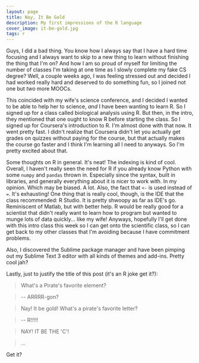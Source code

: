 ```yaml
---
layout: page
title: Nay, It Be Gold
description: My first impressions of the R language
cover_image: it-be-gold.jpg
tags: r
---
```


Guys, I did a bad thing.  You know how I always say that I have a hard time focusing and I always want to skip to a new thing to learn without finishing the thing that I'm on?  And how I am so proud of myself for limiting the number of classes I'm taking at one time as I slowly complete my fake CS degree?  Well, a couple weeks ago, I was feeling stressed out and decided I had worked really hard and deserved to do something fun, so I joined not one but *two* more MOOCs.  

This coincided with my wife's science conference, and I decided I wanted to be able to help her to science, *and* I have been wanting to learn R.  So I signed up for a class called biological analysis using R.  But then, in the intro, they mentioned that one ought to know R before starting the class.  So I signed up for Coursera's introduction to R.  I'm almost done with that now.  It went pretty fast.  I didn't realize that Coursera didn't let you actually get grades on quizzes without paying for the course, but that actually makes the course go faster and I think I'm learning all I need to anyways.  So I'm pretty excited about that.

Some thoughts on R in general.  It's neat!  The indexing is kind of cool.  Overall, I haven't really seen the need for R if you already know Python with some `numpy` and `pandas` thrown in.  Especially since the syntax, built in libraries, and generally everything about it is nicer to work with.  In my opinion.  Which may be biased.  A lot.  Also, the fact that `<-` is used instead of `=`.  It's exhausting!  One thing that is really cool, though, is the IDE that the class recommended: R Studio.  It is pretty shwoopy as far as IDE's go.  Reminiscent of Matlab, but with better help.  R would be really good for a scientist that didn't really want to learn how to program but wanted to munge lots of data quickly... like my wife!  Anyways, hopefully I'll get done with this intro class this week so I can get onto the scientific class, so I can get back to my other classes that I'm avoiding because I have commitment problems.

Also, I discovered the Sublime package manager and have been pimping out my Sublime Text 3 editor with all kinds of themes and add-ins.  Pretty cool jah?

Lastly, just to justify the title of this post (it's an R joke get it?):

>What's a Pirate's favorite element?

>-- ARRRR-gon?

>Nay!  It be gold!  What's a pirate's favorite letter?

>-- R!!!!!

>NAY!  IT BE THE 'C'!

>...

Get it?